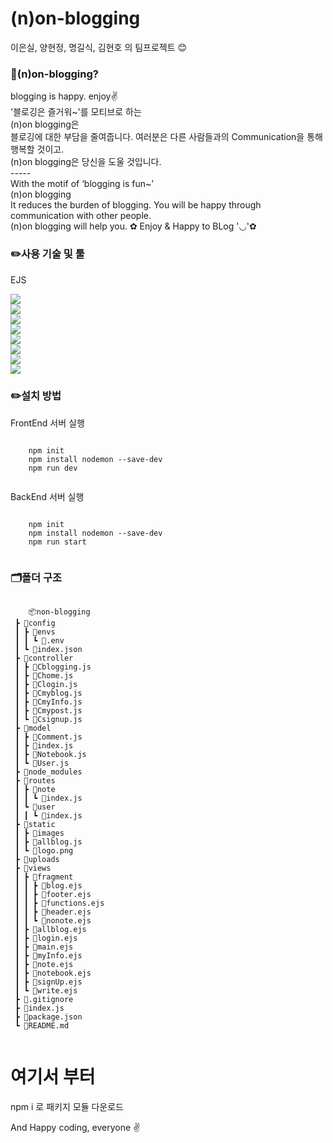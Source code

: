 <h1 id="pjTitle">(n)on-blogging</h1>

<p id="pjMember">이은실, 양현정, 명길식, 김현호 의 팀프로젝트 😊</p>

<h3 id="infoProject">📜(n)on-blogging?</h3>
<p id="introProject">
blogging is happy. enjoy✌️<br />
'블로깅은 즐거워~'를 모티브로 하는<br />
(n)on blogging은<br />
블로깅에 대한 부담을 줄여줍니다.
여러분은 다른 사람들과의 Communication을 통해 행복할 것이고.<br />(n)on blogging은 당신을 도울 것입니다.<br />
-----<br />
With the motif of ‘blogging is fun~’<br />
(n)on blogging<br />
It reduces the burden of blogging.
You will be happy through communication with other people.<br />(n)on blogging will help you.
✿ Enjoy & Happy to BLog '◡'✿</p>

<h3 id="useTechStack">✏️사용 기술 및 툴</h3>
<div>
  <p>EJS</p>
  <img src="https://img.shields.io/badge/HTML5-E34F26?style=flat&logo=HTML5&logoColor=white" />
  <br />
  <img src="https://img.shields.io/badge/CSS3-1572B6?style=flat&logo=CSS3&logoColor=white" />
  <br />
  <img src="https://img.shields.io/badge/JavaScript-F7DF1E?style=flat&logo=JavaScript&logoColor=white" />
  <br />
  <img src="https://img.shields.io/badge/Node.js-339933?style=flat&logo=nodedotjs&logoColor=white" />
  <br />
  <img src="https://img.shields.io/badge/Nodemon-76D04B?style=flat&logo=nodemon&logoColor=white" />
  <br />
  <img src="https://img.shields.io/badge/Express-FFFFFF?style=flat&logo=express&logoColor=black" />
  <br />
  <img src="https://img.shields.io/badge/mySql-4479A1?style=flat&logo=mysql&logoColor=white" />
  <br />
  <img src="https://img.shields.io/badge/VisualStudioCode-007ACC?style=flat&logo=Visual%20Studio%20Code&logoColor=white" />
</div>

<h3 id="getStart">✏️설치 방법</h3>

<p>FrontEnd 서버 실행</p>
  <pre><code>
    npm init
    npm install nodemon --save-dev
    npm run dev
  </code></pre>
<p>BackEnd 서버 실행</p>
   <pre><code>
    npm init
    npm install nodemon --save-dev
    npm run start
    </code></pre>

<h3 id="folderStructure">🗂️폴더 구조</h3>
    <pre><code>
    📦non-blogging
 ┣ 📂config
 ┃ ┣ 📂envs
 ┃ ┃ ┗ 📜.env
 ┃ ┗ 📜index.json
 ┣ 📂controller
 ┃ ┣ 📜Cblogging.js
 ┃ ┣ 📜Chome.js
 ┃ ┣ 📜Clogin.js
 ┃ ┣ 📜Cmyblog.js
 ┃ ┣ 📜CmyInfo.js
 ┃ ┣ 📜Cmypost.js
 ┃ ┗ 📜Csignup.js
 ┣ 📂model
 ┃ ┣ 📜Comment.js
 ┃ ┣ 📜index.js
 ┃ ┣ 📜Notebook.js
 ┃ ┗ 📜User.js
 ┣ 📂node_modules
 ┣ 📂routes
 ┃ ┣ 📂note
 ┃ ┃ ┗ 📜index.js
 ┃ ┗ 📂user
 ┃ ┃ ┗ 📜index.js
 ┣ 📂static
 ┃ ┣ 📂images
 ┃ ┣ 📜allblog.js
 ┃ ┗ 📜logo.png
 ┣ 📂uploads
 ┣ 📂views
 ┃ ┣ 📂fragment
 ┃ ┃ ┣ 📜blog.ejs
 ┃ ┃ ┣ 📜footer.ejs
 ┃ ┃ ┣ 📜functions.ejs
 ┃ ┃ ┣ 📜header.ejs
 ┃ ┃ ┗ 📜nonote.ejs
 ┃ ┣ 📜allblog.ejs
 ┃ ┣ 📜login.ejs
 ┃ ┣ 📜main.ejs
 ┃ ┣ 📜myInfo.ejs
 ┃ ┣ 📜note.ejs
 ┃ ┣ 📜notebook.ejs
 ┃ ┣ 📜signUp.ejs
 ┃ ┗ 📜write.ejs
 ┣ 📜.gitignore
 ┣ 📜index.js
 ┣ 📜package.json
 ┗ 📜README.md
    </code></pre>

# 여기서 부터

npm i 로 패키지 모듈 다운로드

<p>And Happy coding, everyone ✌️</p>
